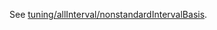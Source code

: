 See [tuning/allInterval/nonstandardIntervalBasis](../../../tuning/allInterval/nonstandardIntervalBasis).
